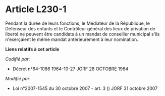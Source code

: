 # Article L230-1

Pendant la durée de leurs fonctions, le Médiateur de la République, le Défenseur des enfants et le Contrôleur général des
lieux de privation de liberté ne peuvent être candidats à un mandat de conseiller municipal s'ils n'exerçaient le même mandat
antérieurement à leur nomination.

**Liens relatifs à cet article**

_Codifié par_:

  - Décret n°64-1086 1964-10-27 JORF 28 OCTOBRE 1964

_Modifié par_:

  - Loi n°2007-1545 du 30 octobre 2007 - art. 3 () JORF 31 octobre 2007
